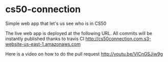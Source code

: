 cs50-connection
==========

Simple web app that let's us see who is in CS50

The live web app is deployed at the following URL.  All commits will be instantly published thanks to travis CI
http://cs50connection.com.s3-website-us-east-1.amazonaws.com

Here is a video on how to do the pull request
http://youtu.be/VlCnGSJiw9g
